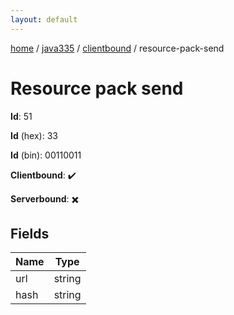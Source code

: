 ```yaml
---
layout: default
---
```


[home](/)  /  [java335](/protocol/java335)  /  [clientbound](/protocol/java335/clientbound)  /  resource-pack-send

# Resource pack send

**Id**: 51

**Id** (hex): 33

**Id** (bin): 00110011

**Clientbound**: ✔️

**Serverbound**: ✖️

## Fields

Name | Type
---|---
url | string
hash | string

